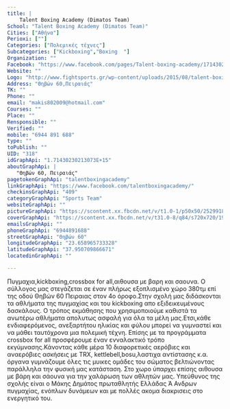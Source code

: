 ```yaml
---
title: |
    Talent Boxing Academy (Dimatos Team)
School: "Talent Boxing Academy (Dimatos Team)"
Cities: ["Αθήνα"]
Perioxi: [""]
Categories: ["Πολεμικές τέχνες"]
Subcategories: ["Kickboxing","Boxing  "]
Organization: ""
Facebook: "https://www.facebook.com/pages/Talent-boxing-academy/1714302302130726?fref=ts"
Website: ""
Logo: "http://www.fightsports.gr/wp-content/uploads/2015/08/talent-boxing-academy-new-logo.jpg"
Address: "Θηβών 60,Πειραιάς"
TK: ""
Phone: ""
email: "makis802009@hotmail.com"
Courses: ""
Place: ""
Rensponsible: ""
Verified: ""
mobile: "6944 891 688"
type: ""
toPublish: ""
UID: "318"
idGraphApi: "1.71430230213073E+15"
aboutGraphApi: | 
   "Θηβών 60, Πειραιάς"
pagetokenGraphApi: "talentboxingacademy"
linkGraphApi: "https://www.facebook.com/talentboxingacademy/"
checkinsGraphApi: "409"
categoryGraphApi: "Sports Team"
websiteGraphApi: ""
pictureGraphApi: "https://scontent.xx.fbcdn.net/v/t1.0-1/p50x50/25299182_2152071468353805_4107675497071326999_n.jpg?oh=d26e2c437bd8983fb83025d7c59a6b0a&amp;oe=5B349BCC"
coverGraphApi: "https://scontent.xx.fbcdn.net/v/t31.0-8/q84/s720x720/19620569_2068231923404427_8623156439451371408_o.jpg?oh=41bf61b8acfaa18e32d2a59d8fe2357a&amp;oe=5B423046"
emailsGraphApi: ""
phoneGraphApi: "6944891688"
streetGraphApi: "Θηβών 60"
longitudeGraphApi: "23.658965733328"
latitudeGraphApi: "37.950709866671"
locatedinGraphApi: ""

---
```


Πυγμαχια,kickboxing,crossbox for all,αιθουσα με βαρη και σαουνα. Ο σύλλογος μας στεγάζεται σε έναν πλήρως εξοπλισμένο χώρο 380τμ επί της οδού Θηβών 60 Πειραιας στον 4ο όροφο.Στην σχολή μας διδάσκονται τα αθλήματα της πυγμαχίας και του kickboxing απο εξιδεικευμένους δασκάλους. Ο τρόπος εκμάθησης που χρησιμοποιούμε καθιστά τα ανωτέρω αθλήματα απολυτως ασφαλή για όλα τα μέλη μας.Ετσι,κάθε ενδιαφερόμενος, ανεξαρτήτου ηλικίας και φύλου μπορεί να γυμναστεί και να μάθει ταυτόχρονα μια πολεμική τέχνη. Επίσης με τα προγράμματα crossbox for all προσφέρουμε έναν ενναλακτικό τρόπο εκγύμνασης.Κάνοντας κάθε μέρα 10 διαφορετικές αερόβιες και αναερόβιες ασκήσεις με TRX, kettlebell,bosu,λαστιχα αντίστασης κ.α. όργανα γυμνάζουμε όλες τις μυικες ομάδες του σώματος βελτιώνοντας παράλληλα την φυσική μας κατάσταση. Στο χωρο ύπαρχει επίσης αιθουσα με βάρη και σάουνα για την χαλάρωση των αθλητών μας. Υπεύθυνος της σχολής είναι ο Μάκης Δημάτος πρωταθλητής Ελλάδας Ά Ανδρων πυγμαχίας, ενόπλων δυνάμεων και με πολλές ακομα διακρισεις στο ενεργητικό του.

